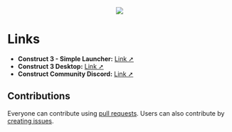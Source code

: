 ﻿<p align="center"><img src="https://raw.githubusercontent.com/TheRealDannyyy/Construct-3-Desktop-Simple-Launcher/master/Distribution/header2.png"></p>

# Links
- <b>Construct 3 - Simple Launcher:</b> <a href="https://www.construct.net/en/forum/construct-3/general-discussion-7/construct-desktop-simple-139502">Link ➚</a>
- <b>Construct 3 Desktop:</b> <a href="https://www.construct.net/en/forum/construct-3/general-discussion-7/construct-desktop-build-beta-131317">Link ➚</a>
- <b>Construct Community Discord:</b> <a href="https://discord.gg/dZDU7Re">Link ➚</a>

## Contributions
Everyone can contribute using <a href="https://github.com/TheRealDannyyy/Construct-3-Desktop-Simple-Launcher/pulls">pull requests</a>. Users can also contribute by <a href="https://github.com/TheRealDannyyy/Construct-3-Desktop-Simple-Launcher/issues">creating issues</a>.